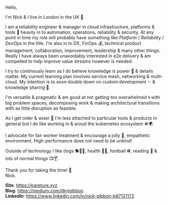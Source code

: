 Hello,

I'm Nick & I live in London in the UK :city_sunrise:.

I am a reliability engineer & manager in cloud infrastructure, platforms & tools :wrench: heavily in to automation, operations, reliability & security. At any point in time my role will probably have something like *Platform* / *Reliability* / *DevOps* in the title. I'm also in to DX, FinOps :moneybag:, technical product management, collaboration, improvement, leadership & many other things. Really I have always been unavoidably interested in e2e delivery & am compelled to help improve value streams however is needed. 

I try to continously learn as I do believe knowledge is power :crystal_ball: & details matter. My current learning plan involves service mesh, networking & multi-cloud. My intention is to soon double down on custom development :sparkles: & knowledge sharing :postal_horn:.

I'm versatile & pragmatic & am good at not getting too overwhelmed :cyclone: with big problem spaces, decomposing work & making architectural transitions with as little disruption as feasible.

As I get older & wiser 🧙 I'm less attached to particular tools & products in general but I do like working in & aroud the kubernetes ecosystem ☸️🌍.

I advocate for fair worker treatment & encourage a jolly :santa:, empathetic environment. High-performance does not need to be unkind!

Outside of technology I like dogs 🐕🐕‍🦺, health :herb::muscle:, football :soccer:, reading :scroll: & lots of normal things :tv::cocktail:.

Thank you for taking the time! :beers:   
Nick.

**Site**: https://pareture.xyz  
**Blog**: https://medium.com/@njgibbon  
**LinkedIn**: https://www.linkedin.com/in/nick-gibbon-b87121172
